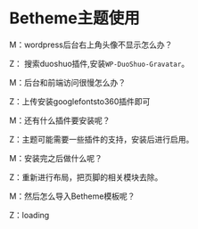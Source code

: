 # Betheme主题使用  

M：wordpress后台右上角头像不显示怎么办？

Z： 搜索duoshuo插件,安装``WP-DuoShuo-Gravatar``。

M：后台和前端访问很慢怎么办？

Z：上传安装googlefontsto360插件即可   

M：还有什么插件要安装呢？

Z：主题可能需要一些插件的支持，安装后进行启用。

M：安装完之后做什么呢？

Z：重新进行布局，把页脚的相关模块去除。     

M：然后怎么导入Betheme模板呢？

Z：loading







